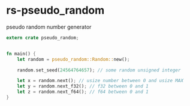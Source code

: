 rs-pseudo_random
=====

pseudo random number generator

```rust
extern crate pseudo_random;


fn main() {
    let random = pseudo_random::Random::new();

    random.set_seed(24564764657); // some random unsigned integer

    let x = random.next(); // usize number between 0 and usize MAX
    let y = random.next_f32(); // f32 between 0 and 1
    let z = random.next_f64(); // f64 between 0 and 1
}

```
